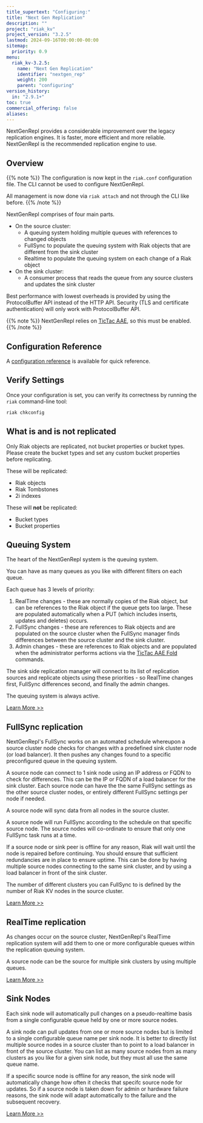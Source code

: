 ```yaml
---
title_supertext: "Configuring:"
title: "Next Gen Replication"
description: ""
project: "riak_kv"
project_version: "3.2.5"
lastmod: 2024-09-16T00:00:00-00:00
sitemap:
  priority: 0.9
menu:
  riak_kv-3.2.5:
    name: "Next Gen Replication"
    identifier: "nextgen_rep"
    weight: 200
    parent: "configuring"
version_history:
  in: "2.9.1+"
toc: true
commercial_offering: false
aliases:
---
```


[configure tictacaae]: ../active-anti-entropy/tictac-aae/
[configure nextgenrepl fullsync]: ./fullsync/
[configure nextgenrepl realtime]: ./realtime/
[configure nextgenrepl queuing]: ./queuing/
[configure nextgenrepl reference]: ./reference/
[configure nextgenrepl sink]: ./sink/
[tictacaae folds]: ../../using/tictac-aae-fold/

NextGenRepl provides a considerable improvement over the legacy replication engines. It is faster, more efficient and more reliable. NextGenRepl is the recommended replication engine to use.

## Overview

{{% note %}}
The configuration is now kept in the `riak.conf` configuration file. The CLI cannot be used to configure NextGenRepl.

All management is now done via `riak attach` and not through the CLI like before.
{{% /note %}}

NextGenRepl comprises of four main parts.

- On the source cluster:
  - A queuing system holding multiple queues with references to changed objects
  - FullSync to populate the queuing system with Riak objects that are different from the sink cluster
  - Realtime to populate the queuing system on each change of a Riak object
- On the sink cluster:
  - A consumer process that reads the queue from any source clusters and updates the sink cluster

Best performance with lowest overheads is provided by using the ProtocolBuffer API instead of the HTTP API. Security (TLS and certificate authentication) will only work with ProtocolBuffer API.

{{% note %}}
NextGenRepl relies on [TicTac AAE](../active-anti-entropy/tictac-aae/), so this must be enabled.
{{% /note %}}

## Configuration Reference

A [configuration reference][configure nextgenrepl reference] is available for quick reference.

## Verify Settings


Once your configuration is set, you can verify its correctness by
running the `riak` command-line tool:

```bash
riak chkconfig
```

## What is and is not replicated

Only Riak objects are replicated, not bucket properties or bucket types. Please create the bucket types and set any custom bucket properties before replicating.

These will be replicated:

- Riak objects
- Riak Tombstones
- 2i indexes

These will **not** be replicated:

- Bucket types
- Bucket properties

## Queuing System

The heart of the NextGenRepl system is the queuing system.

You can have as many queues as you like with different filters on each queue.

Each queue has 3 levels of priority:

1. RealTime changes - these are normally copies of the Riak object, but can be references to the Riak object if the queue gets too large. These are populated automatically when a PUT (which includes inserts, updates and deletes) occurs.
2. FullSync changes - these are references to Riak objects and are populated on the source cluster when the FullSync manager finds differences between the source cluster and the sink cluster.
3. Admin changes - these are references to Riak objects and are populated when the administrator performs actions via the [TicTac AAE Fold][tictacaae folds] commands.

The sink side replication manager will connect to its list of replication sources and replicate objects using these priorities - so RealTime changes first, FullSync differences second, and finally the admin changes.

The queuing system is always active.

[Learn More >>][configure nextgenrepl queuing]

## FullSync replication

NextGenRepl's FullSync works on an automated schedule whereupon a source cluster node checks for changes with a predefined sink cluster node (or load balancer). It then pushes any changes found to a specific preconfigured queue in the queuing system.

A source node can connect to 1 sink node using an IP address or FQDN to check for differences. This can be the IP or FQDN of a load balancer for the sink cluster. Each source node can have the the same FullSync settings as the other source cluster nodes, or entirely different FullSync settings per node if needed.

A source node will sync data from all nodes in the source cluster.

A source node will run FullSync according to the schedule on that specific source node. The source nodes will co-ordinate to ensure that only one FullSync task runs at a time.

If a source node or sink peer is offline for any reason, Riak will wait until the node is repaired before continuing. You should ensure that sufficient redundancies are in place to ensure uptime. This can be done by having multiple source nodes connecting to the same sink cluster, and by using a load balancer in front of the sink cluster.

The number of different clusters you can FullSync to is defined by the number of Riak KV nodes in the source cluster.

[Learn More >>][configure nextgenrepl fullsync]

## RealTime replication

As changes occur on the source cluster, NextGenRepl's RealTime replication system will add them to one or more configurable queues within the replication queuing system. 

A source node can be the source for multiple sink clusters by using multiple queues. 

[Learn More >>][configure nextgenrepl realtime]

## Sink Nodes

Each sink node will automatically pull changes on a pseudo-realtime basis from a single configurable queue held by one or more source nodes.

A sink node can pull updates from one or more source nodes but is limited to a single configurable queue name per sink node. It is better to directly list multiple source nodes in a source cluster than to point to a load balancer in front of the source cluster. You can list as many source nodes from as many clusters as you like for a given sink node, but they must all use the same queue name.

If a specific source node is offline for any reason, the sink node will automatically change how often it checks that specifc source node for updates. So if a source node is taken down for admin or hardware failure reasons, the sink node will adapt automatically to the failure and the subsequent recovery.

[Learn More >>][configure nextgenrepl sink]
